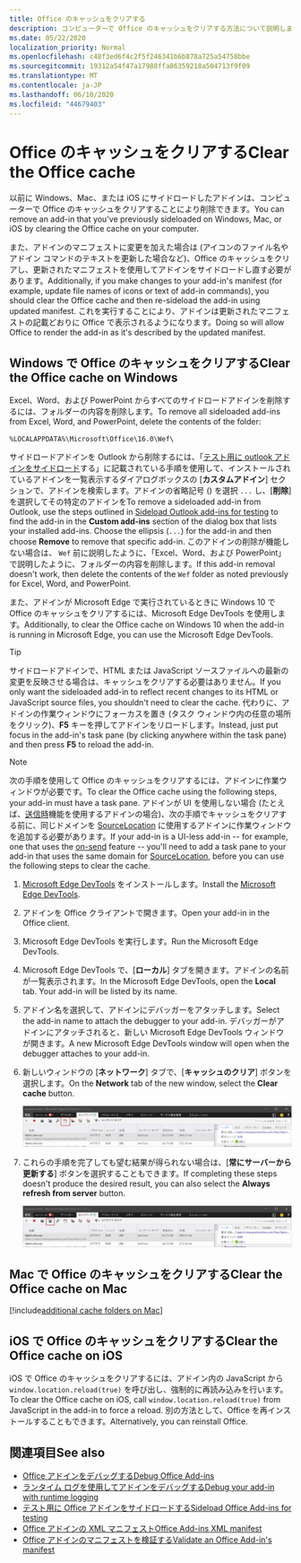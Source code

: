 ```yaml
---
title: Office のキャッシュをクリアする
description: コンピューターで Office のキャッシュをクリアする方法について説明します。
ms.date: 05/22/2020
localization_priority: Normal
ms.openlocfilehash: c48f3ed6f4c2f5f246341b6b878a725a54758bbe
ms.sourcegitcommit: 19312a54f47a17988ffa86359218a504713f9f09
ms.translationtype: MT
ms.contentlocale: ja-JP
ms.lasthandoff: 06/10/2020
ms.locfileid: "44679403"
---
```

# <a name="clear-the-office-cache"></a><span data-ttu-id="fd140-103">Office のキャッシュをクリアする</span><span class="sxs-lookup"><span data-stu-id="fd140-103">Clear the Office cache</span></span>

<span data-ttu-id="fd140-104">以前に Windows、Mac、または iOS にサイドロードしたアドインは、コンピューターで Office のキャッシュをクリアすることにより削除できます。</span><span class="sxs-lookup"><span data-stu-id="fd140-104">You can remove an add-in that you've previously sideloaded on Windows, Mac, or iOS by clearing the Office cache on your computer.</span></span>

<span data-ttu-id="fd140-105">また、アドインのマニフェストに変更を加えた場合は (アイコンのファイル名やアドイン コマンドのテキストを更新した場合など)、Office のキャッシュをクリアし、更新されたマニフェストを使用してアドインをサイドロードし直す必要があります。</span><span class="sxs-lookup"><span data-stu-id="fd140-105">Additionally, if you make changes to your add-in's manifest (for example, update file names of icons or text of add-in commands), you should clear the Office cache and then re-sideload the add-in using updated manifest.</span></span> <span data-ttu-id="fd140-106">これを実行することにより、アドインは更新されたマニフェストの記載どおりに Office で表示されるようになります。</span><span class="sxs-lookup"><span data-stu-id="fd140-106">Doing so will allow Office to render the add-in as it's described by the updated manifest.</span></span>

## <a name="clear-the-office-cache-on-windows"></a><span data-ttu-id="fd140-107">Windows で Office のキャッシュをクリアする</span><span class="sxs-lookup"><span data-stu-id="fd140-107">Clear the Office cache on Windows</span></span>

<span data-ttu-id="fd140-108">Excel、Word、および PowerPoint からすべてのサイドロードアドインを削除するには、フォルダーの内容を削除します。</span><span class="sxs-lookup"><span data-stu-id="fd140-108">To remove all sideloaded add-ins from Excel, Word, and PowerPoint, delete the contents of the folder:</span></span>

```text
%LOCALAPPDATA%\Microsoft\Office\16.0\Wef\
```

<span data-ttu-id="fd140-109">サイドロードアドインを Outlook から削除するには、「[テスト用に outlook アドインをサイドロード](../outlook/sideload-outlook-add-ins-for-testing.md)する」に記載されている手順を使用して、インストールされているアドインを一覧表示するダイアログボックスの [**カスタムアドイン**] セクションで、アドインを検索します。アドインの省略記号 () を選択 `...` し、[**削除**] を選択してその特定のアドインを</span><span class="sxs-lookup"><span data-stu-id="fd140-109">To remove a sideloaded add-in from Outlook, use the steps outlined in [Sideload Outlook add-ins for testing](../outlook/sideload-outlook-add-ins-for-testing.md) to find the add-in in the **Custom add-ins** section of the dialog box that lists your installed add-ins. Choose the ellipsis (`...`) for the add-in and then choose **Remove** to remove that specific add-in.</span></span> <span data-ttu-id="fd140-110">このアドインの削除が機能しない場合は、 `Wef` 前に説明したように、「Excel、Word、および PowerPoint」で説明したように、フォルダーの内容を削除します。</span><span class="sxs-lookup"><span data-stu-id="fd140-110">If this add-in removal doesn't work, then delete the contents of the `Wef` folder as noted previously for Excel, Word, and PowerPoint.</span></span>

<span data-ttu-id="fd140-111">また、アドインが Microsoft Edge で実行されているときに Windows 10 で Office のキャッシュをクリアするには、Microsoft Edge DevTools を使用します。</span><span class="sxs-lookup"><span data-stu-id="fd140-111">Additionally, to clear the Office cache on Windows 10 when the add-in is running in Microsoft Edge, you can use the Microsoft Edge DevTools.</span></span>

> [!TIP]
> <span data-ttu-id="fd140-112">サイドロードアドインで、HTML または JavaScript ソースファイルへの最新の変更を反映させる場合は、キャッシュをクリアする必要はありません。</span><span class="sxs-lookup"><span data-stu-id="fd140-112">If you only want the sideloaded add-in to reflect recent changes to its HTML or JavaScript source files, you shouldn't need to clear the cache.</span></span> <span data-ttu-id="fd140-113">代わりに、アドインの作業ウィンドウにフォーカスを置き (タスク ウィンドウ内の任意の場所をクリック)、**F5** キーを押してアドインをリロードします。</span><span class="sxs-lookup"><span data-stu-id="fd140-113">Instead, just put focus in the add-in's task pane (by clicking anywhere within the task pane) and then press **F5** to reload the add-in.</span></span>

> [!NOTE]
> <span data-ttu-id="fd140-114">次の手順を使用して Office のキャッシュをクリアするには、アドインに作業ウィンドウが必要です。</span><span class="sxs-lookup"><span data-stu-id="fd140-114">To clear the Office cache using the following steps, your add-in must have a task pane.</span></span> <span data-ttu-id="fd140-115">アドインが UI を使用しない場合 (たとえば、[送信時](../outlook/outlook-on-send-addins.md)機能を使用するアドインの場合)、次の手順でキャッシュをクリアする前に、同じドメインを [SourceLocation](../reference/manifest/sourcelocation.md) に使用するアドインに作業ウィンドウを追加する必要があります。</span><span class="sxs-lookup"><span data-stu-id="fd140-115">If your add-in is a UI-less add-in -- for example, one that uses the [on-send](../outlook/outlook-on-send-addins.md) feature -- you'll need to add a task pane to your add-in that uses the same domain for [SourceLocation](../reference/manifest/sourcelocation.md), before you can use the following steps to clear the cache.</span></span>

1. <span data-ttu-id="fd140-116">[Microsoft Edge DevTools](https://www.microsoft.com/p/microsoft-edge-devtools-preview/9mzbfrmz0mnj) をインストールします。</span><span class="sxs-lookup"><span data-stu-id="fd140-116">Install the [Microsoft Edge DevTools](https://www.microsoft.com/p/microsoft-edge-devtools-preview/9mzbfrmz0mnj).</span></span>

2. <span data-ttu-id="fd140-117">アドインを Office クライアントで開きます。</span><span class="sxs-lookup"><span data-stu-id="fd140-117">Open your add-in in the Office client.</span></span>

3. <span data-ttu-id="fd140-118">Microsoft Edge DevTools を実行します。</span><span class="sxs-lookup"><span data-stu-id="fd140-118">Run the Microsoft Edge DevTools.</span></span>

4. <span data-ttu-id="fd140-119">Microsoft Edge DevTools で、[**ローカル**] タブを開きます。アドインの名前が一覧表示されます。</span><span class="sxs-lookup"><span data-stu-id="fd140-119">In the Microsoft Edge DevTools, open the **Local** tab. Your add-in will be listed by its name.</span></span>

5. <span data-ttu-id="fd140-120">アドイン名を選択して、アドインにデバッガーをアタッチします。</span><span class="sxs-lookup"><span data-stu-id="fd140-120">Select the add-in name to attach the debugger to your add-in.</span></span> <span data-ttu-id="fd140-121">デバッガーがアドインにアタッチされると、新しい Microsoft Edge DevTools ウィンドウが開きます。</span><span class="sxs-lookup"><span data-stu-id="fd140-121">A new Microsoft Edge DevTools window will open when the debugger attaches to your add-in.</span></span>

6. <span data-ttu-id="fd140-122">新しいウィンドウの [**ネットワーク**] タブで、[**キャッシュのクリア**] ボタンを選択します。</span><span class="sxs-lookup"><span data-stu-id="fd140-122">On the **Network** tab of the new window, select the **Clear cache** button.</span></span>

    ![[キャッシュのクリア] ボタンが強調表示された Microsoft Edge DevTools のスクリーンショット](../images/edge-devtools-clear-cache.png)

7. <span data-ttu-id="fd140-124">これらの手順を完了しても望む結果が得られない場合は、[**常にサーバーから更新する**] ボタンを選択することもできます。</span><span class="sxs-lookup"><span data-stu-id="fd140-124">If completing these steps doesn't produce the desired result, you can also select the **Always refresh from server** button.</span></span>

    ![[常にサーバーから更新する] ボタンが強調表示された Microsoft Edge DevTools のスクリーンショット](../images/edge-devtools-refresh-from-server.png)

## <a name="clear-the-office-cache-on-mac"></a><span data-ttu-id="fd140-126">Mac で Office のキャッシュをクリアする</span><span class="sxs-lookup"><span data-stu-id="fd140-126">Clear the Office cache on Mac</span></span>

[!include[additional cache folders on Mac](../includes/mac-cache-folders.md)]

## <a name="clear-the-office-cache-on-ios"></a><span data-ttu-id="fd140-127">iOS で Office のキャッシュをクリアする</span><span class="sxs-lookup"><span data-stu-id="fd140-127">Clear the Office cache on iOS</span></span>

<span data-ttu-id="fd140-128">iOS で Office のキャッシュをクリアするには、アドイン内の JavaScript から `window.location.reload(true)` を呼び出し、強制的に再読み込みを行います。</span><span class="sxs-lookup"><span data-stu-id="fd140-128">To clear the Office cache on iOS, call `window.location.reload(true)` from JavaScript in the add-in to force a reload.</span></span> <span data-ttu-id="fd140-129">別の方法として、Office を再インストールすることもできます。</span><span class="sxs-lookup"><span data-stu-id="fd140-129">Alternatively, you can reinstall Office.</span></span>

## <a name="see-also"></a><span data-ttu-id="fd140-130">関連項目</span><span class="sxs-lookup"><span data-stu-id="fd140-130">See also</span></span>

- [<span data-ttu-id="fd140-131">Office アドインをデバッグする</span><span class="sxs-lookup"><span data-stu-id="fd140-131">Debug Office Add-ins</span></span>](debug-add-ins-using-f12-developer-tools-on-windows-10.md)
- [<span data-ttu-id="fd140-132">ランタイム ログを使用してアドインをデバッグする</span><span class="sxs-lookup"><span data-stu-id="fd140-132">Debug your add-in with runtime logging</span></span>](runtime-logging.md)
- [<span data-ttu-id="fd140-133">テスト用に Office アドインをサイドロードする</span><span class="sxs-lookup"><span data-stu-id="fd140-133">Sideload Office Add-ins for testing</span></span>](sideload-office-add-ins-for-testing.md)
- [<span data-ttu-id="fd140-134">Office アドインの XML マニフェスト</span><span class="sxs-lookup"><span data-stu-id="fd140-134">Office Add-ins XML manifest</span></span>](../develop/add-in-manifests.md)
- [<span data-ttu-id="fd140-135">Office アドインのマニフェストを検証する</span><span class="sxs-lookup"><span data-stu-id="fd140-135">Validate an Office Add-in's manifest</span></span>](troubleshoot-manifest.md)

